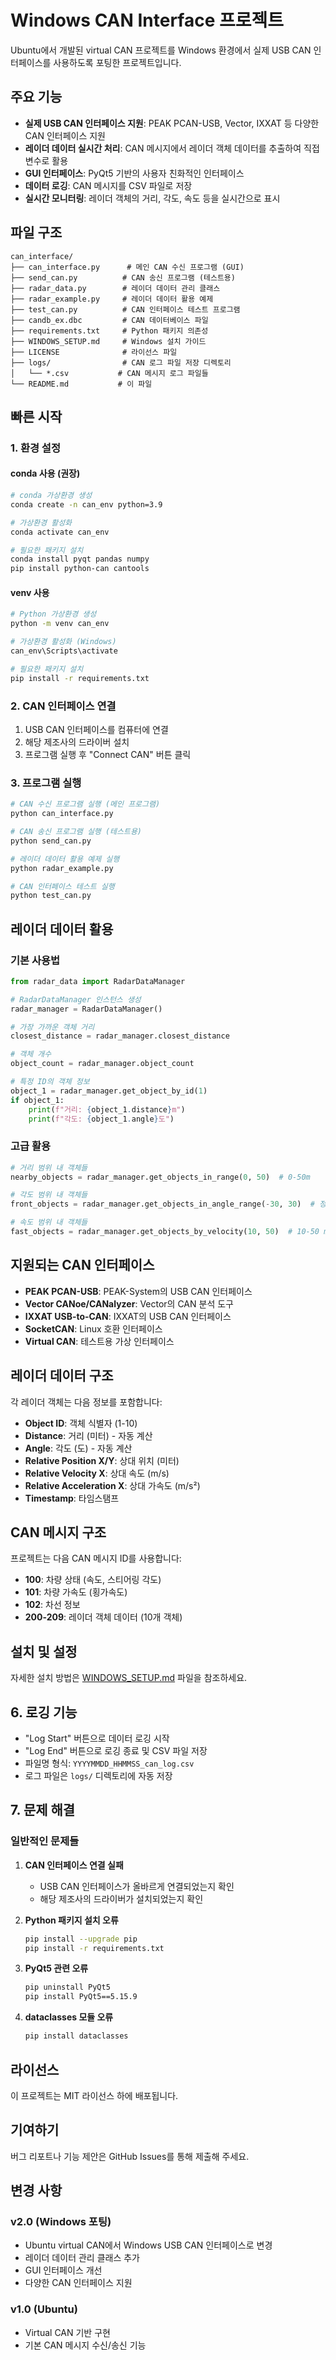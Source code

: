 # Windows CAN Interface 프로젝트

Ubuntu에서 개발된 virtual CAN 프로젝트를 Windows 환경에서 실제 USB CAN 인터페이스를 사용하도록 포팅한 프로젝트입니다.

## 주요 기능

- **실제 USB CAN 인터페이스 지원**: PEAK PCAN-USB, Vector, IXXAT 등 다양한 CAN 인터페이스 지원
- **레이더 데이터 실시간 처리**: CAN 메시지에서 레이더 객체 데이터를 추출하여 직접 변수로 활용
- **GUI 인터페이스**: PyQt5 기반의 사용자 친화적인 인터페이스
- **데이터 로깅**: CAN 메시지를 CSV 파일로 저장
- **실시간 모니터링**: 레이더 객체의 거리, 각도, 속도 등을 실시간으로 표시

## 파일 구조

```
can_interface/
├── can_interface.py      # 메인 CAN 수신 프로그램 (GUI)
├── send_can.py          # CAN 송신 프로그램 (테스트용)
├── radar_data.py        # 레이더 데이터 관리 클래스
├── radar_example.py     # 레이더 데이터 활용 예제
├── test_can.py          # CAN 인터페이스 테스트 프로그램
├── candb_ex.dbc         # CAN 데이터베이스 파일
├── requirements.txt     # Python 패키지 의존성
├── WINDOWS_SETUP.md     # Windows 설치 가이드
├── LICENSE              # 라이선스 파일
├── logs/                # CAN 로그 파일 저장 디렉토리
│   └── *.csv           # CAN 메시지 로그 파일들
└── README.md           # 이 파일
```

## 빠른 시작

### 1. 환경 설정

#### conda 사용 (권장)
```bash
# conda 가상환경 생성
conda create -n can_env python=3.9

# 가상환경 활성화
conda activate can_env

# 필요한 패키지 설치
conda install pyqt pandas numpy
pip install python-can cantools
```

#### venv 사용
```bash
# Python 가상환경 생성
python -m venv can_env

# 가상환경 활성화 (Windows)
can_env\Scripts\activate

# 필요한 패키지 설치
pip install -r requirements.txt
```

### 2. CAN 인터페이스 연결
1. USB CAN 인터페이스를 컴퓨터에 연결
2. 해당 제조사의 드라이버 설치
3. 프로그램 실행 후 "Connect CAN" 버튼 클릭

### 3. 프로그램 실행
```bash
# CAN 수신 프로그램 실행 (메인 프로그램)
python can_interface.py

# CAN 송신 프로그램 실행 (테스트용)
python send_can.py

# 레이더 데이터 활용 예제 실행
python radar_example.py

# CAN 인터페이스 테스트 실행
python test_can.py
```

## 레이더 데이터 활용

### 기본 사용법
```python
from radar_data import RadarDataManager

# RadarDataManager 인스턴스 생성
radar_manager = RadarDataManager()

# 가장 가까운 객체 거리
closest_distance = radar_manager.closest_distance

# 객체 개수
object_count = radar_manager.object_count

# 특정 ID의 객체 정보
object_1 = radar_manager.get_object_by_id(1)
if object_1:
    print(f"거리: {object_1.distance}m")
    print(f"각도: {object_1.angle}도")
```

### 고급 활용
```python
# 거리 범위 내 객체들
nearby_objects = radar_manager.get_objects_in_range(0, 50)  # 0-50m

# 각도 범위 내 객체들
front_objects = radar_manager.get_objects_in_angle_range(-30, 30)  # 정면 ±30도

# 속도 범위 내 객체들
fast_objects = radar_manager.get_objects_by_velocity(10, 50)  # 10-50 m/s
```

## 지원되는 CAN 인터페이스

- **PEAK PCAN-USB**: PEAK-System의 USB CAN 인터페이스
- **Vector CANoe/CANalyzer**: Vector의 CAN 분석 도구
- **IXXAT USB-to-CAN**: IXXAT의 USB CAN 인터페이스
- **SocketCAN**: Linux 호환 인터페이스
- **Virtual CAN**: 테스트용 가상 인터페이스

## 레이더 데이터 구조

각 레이더 객체는 다음 정보를 포함합니다:

- **Object ID**: 객체 식별자 (1-10)
- **Distance**: 거리 (미터) - 자동 계산
- **Angle**: 각도 (도) - 자동 계산
- **Relative Position X/Y**: 상대 위치 (미터)
- **Relative Velocity X**: 상대 속도 (m/s)
- **Relative Acceleration X**: 상대 가속도 (m/s²)
- **Timestamp**: 타임스탬프

## CAN 메시지 구조

프로젝트는 다음 CAN 메시지 ID를 사용합니다:

- **100**: 차량 상태 (속도, 스티어링 각도)
- **101**: 차량 가속도 (횡가속도)
- **102**: 차선 정보
- **200-209**: 레이더 객체 데이터 (10개 객체)

## 설치 및 설정

자세한 설치 방법은 [WINDOWS_SETUP.md](WINDOWS_SETUP.md) 파일을 참조하세요.

## 6. 로깅 기능

- "Log Start" 버튼으로 데이터 로깅 시작
- "Log End" 버튼으로 로깅 종료 및 CSV 파일 저장
- 파일명 형식: `YYYYMMDD_HHMMSS_can_log.csv`
- 로그 파일은 `logs/` 디렉토리에 자동 저장

## 7. 문제 해결

### 일반적인 문제들

1. **CAN 인터페이스 연결 실패**
   - USB CAN 인터페이스가 올바르게 연결되었는지 확인
   - 해당 제조사의 드라이버가 설치되었는지 확인

2. **Python 패키지 설치 오류**
   ```bash
   pip install --upgrade pip
   pip install -r requirements.txt
   ```

3. **PyQt5 관련 오류**
   ```bash
   pip uninstall PyQt5
   pip install PyQt5==5.15.9
   ```

4. **dataclasses 모듈 오류**
   ```bash
   pip install dataclasses
   ```

## 라이선스

이 프로젝트는 MIT 라이선스 하에 배포됩니다.

## 기여하기

버그 리포트나 기능 제안은 GitHub Issues를 통해 제출해 주세요.

## 변경 사항

### v2.0 (Windows 포팅)
- Ubuntu virtual CAN에서 Windows USB CAN 인터페이스로 변경
- 레이더 데이터 관리 클래스 추가
- GUI 인터페이스 개선
- 다양한 CAN 인터페이스 지원

### v1.0 (Ubuntu)
- Virtual CAN 기반 구현
- 기본 CAN 메시지 수신/송신 기능
